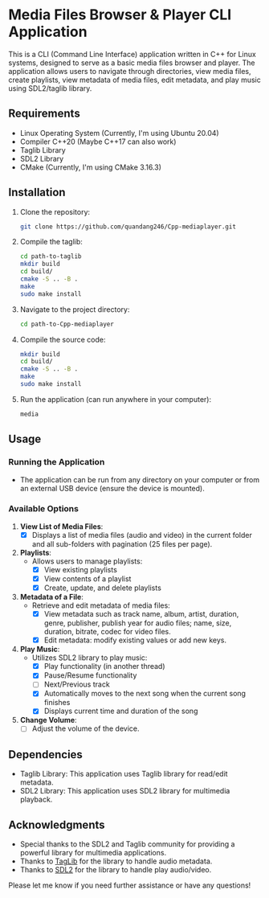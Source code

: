 # Media Files Browser & Player CLI Application

This is a CLI (Command Line Interface) application written in C++ for Linux systems, designed to serve as a basic media files browser and player. The application allows users to navigate through directories, view media files, create playlists, view metadata of media files, edit metadata, and play music using SDL2/taglib library. 

## Requirements

- Linux Operating System (Currently, I'm using Ubuntu 20.04)
- Compiler C++20 (Maybe C++17 can also work)
- Taglib Library
- SDL2 Library
- CMake (Currently, I'm using CMake 3.16.3)

## Installation

1. Clone the repository:

    ```bash
    git clone https://github.com/quandang246/Cpp-mediaplayer.git
    ```

2. Compile the taglib:

    ```bash
    cd path-to-taglib
    mkdir build
    cd build/
    cmake -S .. -B .
    make
    sudo make install 
    ```

2. Navigate to the project directory:

    ```bash
    cd path-to-Cpp-mediaplayer
    ```

3. Compile the source code:

    ```bash
    mkdir build
    cd build/
    cmake -S .. -B .
    make
    sudo make install 
    ```

4. Run the application (can run anywhere in your computer):

    ```bash
    media 
    ```

## Usage

### Running the Application

- The application can be run from any directory on your computer or from an external USB device (ensure the device is mounted).

### Available Options

1. **View List of Media Files**:
    - [x] Displays a list of media files (audio and video) in the current folder and all sub-folders with pagination (25 files per page).

2. **Playlists**:
    - Allows users to manage playlists:
        - [x] View existing playlists
        - [x] View contents of a playlist
        - [x] Create, update, and delete playlists

3. **Metadata of a File**:
    - Retrieve and edit metadata of media files:
        - [x] View metadata such as track name, album, artist, duration, genre, publisher, publish year for audio files; name, size, duration, bitrate, codec for video files.
        - [x] Edit metadata: modify existing values or add new keys.

4. **Play Music**:
    - Utilizes SDL2 library to play music:
        - [x] Play functionality (in another thread)
        - [x] Pause/Resume functionality
        - [ ] Next/Previous track
        - [x] Automatically moves to the next song when the current song finishes
        - [x] Displays current time and duration of the song

5. **Change Volume**:
    - [ ] Adjust the volume of the device.

## Dependencies

- Taglib Library: This application uses Taglib library for read/edit metadata.
- SDL2 Library: This application uses SDL2 library for multimedia playback.

## Acknowledgments

- Special thanks to the SDL2 and Taglib community for providing a powerful library for multimedia applications.
- Thanks to [TagLib](https://taglib.org/) for the library to handle audio metadata.
- Thanks to [SDL2](https://www.libsdl.org/) for the library to handle play audio/video.
  
Please let me know if you need further assistance or have any questions!
